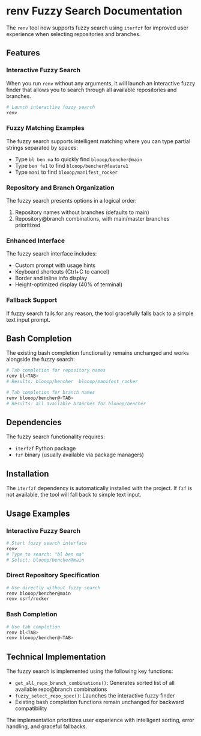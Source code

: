 # renv Fuzzy Search Documentation

The `renv` tool now supports fuzzy search using `iterfzf` for improved user experience when selecting repositories and branches.

## Features

### Interactive Fuzzy Search
When you run `renv` without any arguments, it will launch an interactive fuzzy finder that allows you to search through all available repositories and branches.

```bash
# Launch interactive fuzzy search
renv
```

### Fuzzy Matching Examples
The fuzzy search supports intelligent matching where you can type partial strings separated by spaces:

- Type `bl ben ma` to quickly find `blooop/bencher@main`
- Type `ben fe1` to find `blooop/bencher@feature1`
- Type `mani` to find `blooop/manifest_rocker`

### Repository and Branch Organization
The fuzzy search presents options in a logical order:
1. Repository names without branches (defaults to main)
2. Repository@branch combinations, with main/master branches prioritized

### Enhanced Interface
The fuzzy search interface includes:
- Custom prompt with usage hints
- Keyboard shortcuts (Ctrl+C to cancel)
- Border and inline info display
- Height-optimized display (40% of terminal)

### Fallback Support
If fuzzy search fails for any reason, the tool gracefully falls back to a simple text input prompt.

## Bash Completion
The existing bash completion functionality remains unchanged and works alongside the fuzzy search:

```bash
# Tab completion for repository names
renv bl<TAB>
# Results: blooop/bencher  blooop/manifest_rocker

# Tab completion for branch names
renv blooop/bencher@<TAB>
# Results: all available branches for blooop/bencher
```

## Dependencies
The fuzzy search functionality requires:
- `iterfzf` Python package
- `fzf` binary (usually available via package managers)

## Installation
The `iterfzf` dependency is automatically installed with the project. If `fzf` is not available, the tool will fall back to simple text input.

## Usage Examples

### Interactive Fuzzy Search
```bash
# Start fuzzy search interface
renv
# Type to search: "bl ben ma"
# Select: blooop/bencher@main
```

### Direct Repository Specification
```bash
# Use directly without fuzzy search
renv blooop/bencher@main
renv osrf/rocker
```

### Bash Completion
```bash
# Use tab completion
renv bl<TAB>
renv blooop/bencher@<TAB>
```

## Technical Implementation

The fuzzy search is implemented using the following key functions:

- `get_all_repo_branch_combinations()`: Generates sorted list of all available repo@branch combinations
- `fuzzy_select_repo_spec()`: Launches the interactive fuzzy finder
- Existing bash completion functions remain unchanged for backward compatibility

The implementation prioritizes user experience with intelligent sorting, error handling, and graceful fallbacks.
